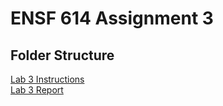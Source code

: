 # ENSF 614 Assignment 3

## Folder Structure 
[Lab 3 Instructions](https://github.com/StevenD24/ENSF-614-Lab-3/blob/main/ENSF%20614-lab3-Instructions-Winter%202023.pdf)   
[Lab 3 Report]()
